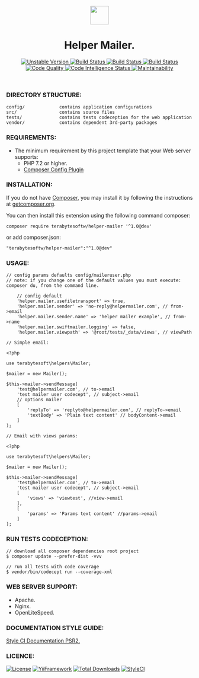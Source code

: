 <p align="center">
    <a href="https://github.com/terabytesoftw/helper-mailer" target="_blank">
        <img src="https://lh3.googleusercontent.com/D9TFw1F6ddPuheDc_tpNptTdvTg-FNNpjLSBN14X6Sc-3JDiOxfE67rEh4OZfygonx1tKei2b2DEOHDLjF6T3xl8e-rkEEPZeGqLTWcS_v2cBRlyo0vcZLDHG5ivSDGIWCsenbol=w2400" height="50px;">
    </a>
    <h1 align="center">Helper Mailer.</h1>
</p>

<p align="center">
    <a href="https://packagist.org/packages/terabytesoftw/helper-mailer" target="_blank">
        <img src="https://poser.pugx.org/terabytesoftw/helper-mailer/v/unstable.svg" alt="Unstable Version">
    </a>
    <a href="https://travis-ci.org/terabytesoftw/helper-mailer" target="_blank">
        <img src="https://travis-ci.org/terabytesoftw/helper-mailer.svg?branch=master" alt="Build Status">
    </a>  
    <a href="https://scrutinizer-ci.com/g/terabytesoftw/helper-mailer/" target="_blank">
        <img src="https://scrutinizer-ci.com/g/terabytesoftw/helper-mailer/badges/build.png?b=master" alt="Build Status">
    </a>
    <a href="https://scrutinizer-ci.com/g/terabytesoftw/helper-mailer/" target="_blank">
        <img src="https://scrutinizer-ci.com/g/terabytesoftw/helper-mailer/badges/coverage.png?b=master" alt="Build Status">
    </a>    
    <a href="https://scrutinizer-ci.com/g/terabytesoftw/helper-mailer/?branch=master" target="_blank">
     	<img src="https://scrutinizer-ci.com/g/terabytesoftw/helper-mailer/badges/quality-score.png?b=master" alt="Code Quality">
    </a>
    <a href="https://scrutinizer-ci.com/code-intelligence" target="_blank">
     	<img src="https://scrutinizer-ci.com/g/terabytesoftw/helper-mailer/badges/code-intelligence.svg?b=master" alt="Code Intelligence Status">
    </a>
    <a href="https://codeclimate.com/github/terabytesoftw/helper-mailer/maintainability" target="_blank">
        <img src="https://api.codeclimate.com/v1/badges/9bbe65b6fda1abd74c2c/maintainability" alt="Maintainability">
    </a>		
</p>

</br>

### **DIRECTORY STRUCTURE:**

```
config/             contains application configurations
src/                contains source files
tests/              contains tests codeception for the web application
vendor/             contains dependent 3rd-party packages
```

### **REQUIREMENTS:**

- The minimum requirement by this project template that your Web server supports:
    - PHP 7.2 or higher.
    - [Composer Config Plugin](https://github.com/hiqdev/composer-config-plugin)

### **INSTALLATION:**

<p align="justify">
If you do not have <a href="http://getcomposer.org/" title="Composer" target="_blank">Composer</a>, you may install it by following the instructions at <a href="http://getcomposer.org/doc/00-intro.md#installation-nix" title="getcomposer.org" target="_blank">getcomposer.org</a>.
</p>

You can then install this extension using the following command composer:

~~~
composer require terabytesoftw/helper-mailer '^1.0@dev'
~~~

or add composer.json:

~~~
"terabytesoftw/helper-mailer":"^1.0@dev"
~~~

### **USAGE:**

~~~
// config params defaults config/maileruser.php
// note: if you change one of the default values you must execute: composer du, from the command line.

    // config default
    'helper.mailer.usefiletransport' => true,
    'helper.mailer.sender' => 'no-reply@helpermailer.com', // from->email
    'helper.mailer.sender.name' => 'helper mailer example', // from->name
    'helper.mailer.swiftmailer.logging' => false,
    'helper.mailer.viewpath' => '@root/tests/_data/views', // viewPath

// Simple email:

<?php

use terabytesoft\helpers\Mailer;

$mailer = new Mailer();

$this->mailer->sendMessage(
    'test@helpermailer.com', // to->email
    'test mailer user codecept', // subject->email
    // options mailer
    [
        'replyTo' => 'replyto@helpermailer.com', // replyTo->email
        'textBody' => 'Plain text content' // bodyContent->email
    ]
);

// Email with views params:

<?php

use terabytesoft\helpers\Mailer;

$mailer = new Mailer();

$this->mailer->sendMessage(
    'test@helpermailer.com', // to->email
    'test mailer user codecept', // subject->email
    [
        'views' => 'viewtest', //view->email
    ],
    [
        'params' => 'Params text content' //params->email
    ]
);
~~~

### **RUN TESTS CODECEPTION:**

~~~
// download all composer dependencies root project
$ composer update --prefer-dist -vvv

// run all tests with code coverage
$ vendor/bin/codecept run --coverage-xml
~~~

### **WEB SERVER SUPPORT:**

- Apache.
- Nginx.
- OpenLiteSpeed.

### **DOCUMENTATION STYLE GUIDE:**

[Style CI Documentation PSR2.](https://docs.styleci.io/presets#psr2)

### **LICENCE:**

[![License](https://poser.pugx.org/terabytesoftw/helper-mailer/license.svg)](LICENSE.md)
[![YiiFramework](https://img.shields.io/badge/Powered_by-Yii_Framework-green.svg?style=flat)](https://www.yiiframework.com/)
[![Total Downloads](https://poser.pugx.org/terabytesoftw/helper-mailer/downloads.svg)](https://packagist.org/packages/terabytesoftw/helper-mailer)
[![StyleCI](https://github.styleci.io/repos/195688130/shield?branch=master)](https://github.styleci.io/repos/195688130)
